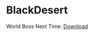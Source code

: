 # BlackDesert
World Boss Next Time: [Download](https://github.com/m5687946568/BlackDesert/tree/master/World%20Boss%20Next%20Time/App)
</br>

